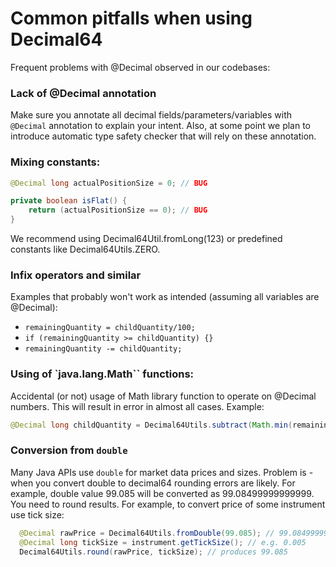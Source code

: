 # Common pitfalls when using Decimal64

Frequent problems with @Decimal observed in our codebases:

### Lack of @Decimal annotation
Make sure you annotate all decimal fields/parameters/variables with ``@Decimal`` annotation to explain your intent. Also, at some point we plan to introduce automatic type safety checker that will rely on these annotation.

### Mixing constants:

```java
@Decimal long actualPositionSize = 0; // BUG

private boolean isFlat() {
	return (actualPositionSize == 0); // BUG
}
```
We recommend using Decimal64Util.fromLong(123) or predefined constants like Decimal64Utils.ZERO.


### Infix operators and similar

Examples that probably won't work as intended (assuming all variables are @Decimal):

* `` remainingQuantity = childQuantity/100; ``
* `` if (remainingQuantity >= childQuantity) {} ``
* `` remainingQuantity -= childQuantity; ``


### Using of `java.lang.Math`` functions:

Accidental (or not) usage of Math library function to operate on @Decimal numbers. This will result in error in almost all cases. Example:

```java
@Decimal long childQuantity = Decimal64Utils.subtract(Math.min(remainingQuantity, displayQuantity), quantityOnTheMarket); // BUG
```
 
### Conversion from ``double``

Many Java APIs use `double` for market data prices and sizes. Problem is - when you convert double to decimal64 rounding errors are likely. For example, double value 99.085 will be converted as 99.08499999999999. You need to round results. 
 For example, to convert price of some instrument use tick size:

```java 
  @Decimal rawPrice = Decimal64Utils.fromDouble(99.085); // 99.08499999999999
  @Decimal long tickSize = instrument.getTickSize(); // e.g. 0.005 
  Decimal64Utils.round(rawPrice, tickSize); // produces 99.085
 ```
 
